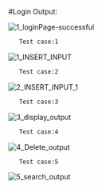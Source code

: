 #Login Output:

![1_loginPage-successful](https://user-images.githubusercontent.com/94224849/143027300-627853b3-6b68-4ac6-81ce-8bf2348df94c.jpg)


```bash
   Test case:1
```

![1_INSERT_INPUT](https://user-images.githubusercontent.com/94224849/143028695-31d860d3-2c68-43a8-8239-9beda7527f93.png)


```bash
   Test case:2
```
![2_INSERT_INPUT_1](https://user-images.githubusercontent.com/94224849/143029766-71f8b478-147b-484d-bcbf-1eb39c625a87.jpg)


```bash
   Test case:3
```

![3_display_output](https://user-images.githubusercontent.com/94224849/143030087-1fcc7b00-2f85-4fe1-8cf1-df05c85154b1.jpg)



```bash
   Test case:4
```

![4_Delete_output](https://user-images.githubusercontent.com/94224849/143030641-4326e437-c154-4c3c-aeb5-43ac572f381d.jpg)


```bash
   Test case:5
```
![5_search_output](https://user-images.githubusercontent.com/94224849/143030838-78acdf68-6284-4b69-99c2-dbc3172fa957.jpg)
